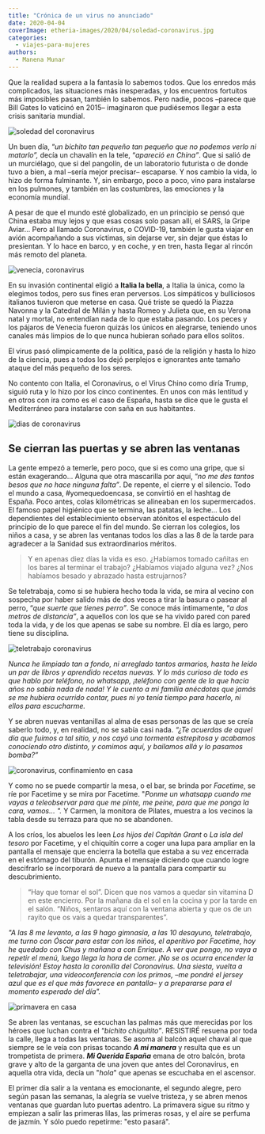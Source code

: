 ```yaml
---
title: "Crónica de un virus no anunciado"
date: 2020-04-04
coverImage: etheria-images/2020/04/soledad-coronavirus.jpg
categories: 
  - viajes-para-mujeres
authors: 
  - Manena Munar
---
```


Que la realidad supera a la fantasía lo sabemos todos. Que los enredos más complicados, 
las situaciones más inesperadas, y los encuentros fortuitos más imposibles pasan, 
también lo sabemos. Pero nadie, pocos –parece que Bill Gates lo vaticinó en 2015– 
imaginaron que pudiésemos llegar a esta crisis sanitaria mundial. 

![soledad del coronavirus](etheria-images/2020/04/soledad-coronavirus-900x600.jpg "La vida desde la ventana. © Alex Ivashenko")

Un buen día, “_un bichito tan pequeño tan pequeño que no podemos verlo ni matarlo”,_ 
decía un chavalín en la tele, “_apareció en China”_. Que si salió de un murciélago, que 
si del pangolín, de un laboratorio futurista o de donde tuvo a bien, a mal –sería mejor 
precisar– escaparse. Y nos cambio la vida, lo hizo de forma fulminante. Y, sin embargo, 
poco a poco, vino para instalarse en los pulmones, y también en las costumbres, las 
emociones y la economía mundial. 

A pesar de que el mundo esté globalizado, en un principio se pensó que China estaba muy 
lejos y que esas cosas solo pasan allí, el SARS, la Gripe Aviar… Pero al llamado 
Coronavirus, o COVID-19, también le gusta viajar en avión acompañando a sus víctimas, 
sin dejarse ver, sin dejar que éstas lo presientan. Y lo hace en barco, y en coche, y en 
tren, hasta llegar al rincón más remoto del planeta. 

![venecia, coronavirus](etheria-images/2020/04/venecia-900x600.jpg "Venecia. © Diego Gennaro")

En su invasión continental eligió a **Italia la bella**, a Italia la única, como la 
elegimos todos, pero sus fines eran perversos. Los simpáticos y bulliciosos italianos 
tuvieron que meterse en casa. Qué triste se quedó la Piazza Navonna y la Catedral de 
Milán y hasta Romeo y Julieta que, en su Verona natal y mortal, no entendían nada de lo 
que estaba pasando. Los peces y los pájaros de Venecia fueron quizás los únicos en 
alegrarse, teniendo unos canales más limpios de lo que nunca hubieran soñado para ellos 
solitos. 

El virus pasó olímpicamente de la política, pasó de la religión y hasta lo hizo de la 
ciencia, pues a todos los dejó perplejos e ignorantes ante tamaño ataque del más pequeño 
de los seres. 

No contento con Italia, el Coronavirus, o el Virus Chino como diría Trump, siguió ruta y 
lo hizo por los cinco continentes. En unos con más lentitud y en otros con ira como es 
el caso de España, hasta se dice que le gusta el Mediterráneo para instalarse con saña 
en sus habitantes. 

![dias de coronavirus](etheria-images/2020/04/soledad-confinamiento-900x600.jpg "Días de reflexión. © Engin Akyurt")

## Se cierran las puertas y se abren las ventanas

La gente empezó a temerle, pero poco, que si es como una gripe, que si están 
exagerando... Alguna que otra mascarilla por aquí, “_no me des tantos besos que no hace 
ninguna falta”_. De repente, el cierre y el silencio. Todo el mundo a casa, 
#yomequedoencasa, se convirtió en el hashtag de España. Poco antes, colas kilométricas 
se alineaban en los supermercados. El famoso papel higiénico que se termina, las 
patatas, la leche... Los dependientes del establecimiento observan atónitos el 
espectáculo del principio de lo que parece el fin del mundo. Se cierran los colegios, 
los niños a casa, y se abren las ventanas todos los días a las 8 de la tarde para 
agradecer a la Sanidad sus extraordinarios méritos. 

> Y en apenas diez días la vida es eso. ¿Habíamos tomado cañitas en los bares al terminar 
> el trabajo? ¿Habíamos viajado alguna vez? ¿Nos habíamos besado y abrazado hasta 
> estrujarnos? 

Se teletrabaja, como si se hubiera hecho toda la vida, se mira al vecino con sospecha 
por haber salido más de dos veces a tirar la basura o pasear al perro, “_que suerte que 
tienes perro”_. Se conoce más íntimamente, “_a dos metros de distancia”_, a aquellos con 
los que se ha vivido pared con pared toda la vida, y de los que apenas se sabe su 
nombre. El día es largo, pero tiene su disciplina. 

![teletrabajo coronavirus](etheria-images/2020/04/teletrabajo-coronavirus-900x600.jpg "Trabajo y conciliación, el gran hándicap. © Charles Deluvio")

_Nunca he limpiado tan a fondo, ni arreglado tantos armarios, hasta he leído un par de 
libros y aprendido recetas nuevas. Y lo más curioso de todo es que hablo por teléfono, 
no whatsapp, ¡teléfono con gente de la que hacía años no sabía nada de nada! Y le cuento 
a mi familia anécdotas que jamás se me hubiera ocurrido contar, pues ni yo tenía tiempo 
para hacerlo, ni ellos para escucharme._ 

Y se abren nuevas ventanillas al alma de esas personas de las que se creía saberlo todo, 
y, en realidad, no se sabía casi nada. _“¿Te acuerdas de aquel día que fuimos a tal 
sitio, y nos cayó una tormenta estrepitosa y acabamos conociendo otro distinto, y 
comimos aquí, y bailamos allá y lo pasamos bomba?”_ 

![coronavirus, confinamiento en casa](etheria-images/2020/04/confinamiento-coronavirus-casa-900x590.jpg "Nos quedamos en casa. © Jessica Rockowitz")

Y como no se puede compartir la mesa, o el bar, se brinda por _Facetime_, se ríe por 
Facetime y se mira por Facetime. "_Ponme un whatsapp cuando me vayas a teleobservar para 
que me pinte, me peine, para que me ponga la cara, vamos… "._ Y Carmen, la monitora de 
Pilates, muestra a los vecinos la tabla desde su terraza para que no se abandonen. 

A los críos, los abuelos les leen _Los hijos del Capitán Grant_ o _La isla del tesoro_ 
por Facetime, y el chiquitín corre a coger una lupa para ampliar en la pantalla el 
mensaje que encierra la botella que estaba a su vez encerrada en el estómago del 
tiburón. Apunta el mensaje diciendo que cuando logre descifrarlo se incorporará de nuevo 
a la pantalla para compartir su descubrimiento. 

> “Hay que tomar el sol”. Dicen que nos vamos a quedar sin vitamina D en este encierro. 
> Por la mañana da el sol en la cocina y por la tarde en el salón. “Niños, sentaros aquí 
> con la ventana abierta y que os de un rayito que os vais a quedar transparentes”. 

_"A las 8 me levanto, a las 9 hago gimnasia, a las 10 desayuno, teletrabajo, me turno 
con Óscar para estar con los niños, el aperitivo por Facetime, hoy he quedado con Chus y 
mañana a con Enrique. A ver que pongo, no vaya a repetir el menú, luego llega la hora de 
comer. ¡No se os ocurra encender la televisión! Estoy hasta la coronilla del 
Coronavirus. Una siesta, vuelta a teletrabajar, una videoconferencia con los primos, –me 
pondré el jersey azul que es el que más favorece en pantalla– y a prepararse para el 
momento esperado del día"._ 

![primavera en casa](etheria-images/2020/04/jardines-primavera-900x600.jpg "Y la primavera sigue su curso... © Sergey Shmidt")

Se abren las ventanas, se escuchan las palmas más que merecidas por los héroes que 
luchan contra el “_bichito chiquitito”_. RESISTIRÉ resuena por toda la calle, llega a 
todas las ventanas. Se asoma al balcón aquel chaval al que siempre se le veía con prisas 
tocando _**A mi manera**_ y resulta que es un trompetista de primera. _**Mi Querida 
España**_ emana de otro balcón, brota grave y alto de la garganta de una joven que antes 
del Coronavirus, en aquella otra vida, decía un "_hola_" que apenas se escuchaba en el 
ascensor. 

El primer día salir a la ventana es emocionante, el segundo alegre, pero según pasan las 
semanas, la alegría se vuelve tristeza, y se abren menos ventanas que guardan luto 
puertas adentro. La primavera sigue su ritmo y empiezan a salir las primeras lilas, las 
primeras rosas, y el aire se perfuma de jazmín. Y sólo puedo repetirme: "esto pasará".
